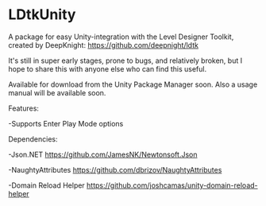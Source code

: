 # LDtkUnity
A package for easy Unity-integration with the Level Designer Toolkit, created by DeepKnight: https://github.com/deepnight/ldtk

It's still in super early stages, prone to bugs, and relatively broken, but I hope to share this with anyone else who can find this useful.

Available for download from the Unity Package Manager soon.
Also a usage manual will be available soon.

Features:

-Supports Enter Play Mode options


Dependencies:

-Json.NET https://github.com/JamesNK/Newtonsoft.Json

-NaughtyAttributes https://github.com/dbrizov/NaughtyAttributes

-Domain Reload Helper https://github.com/joshcamas/unity-domain-reload-helper


